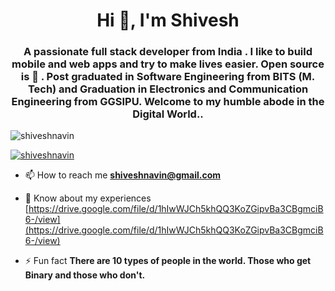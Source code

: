 <h1 align="center">Hi 👋, I'm Shivesh </h1>

<h3 align="center">A passionate full stack developer from India . I like to build mobile and web apps and try to make lives easier. Open source is 🤍 . Post graduated in Software Engineering from BITS (M. Tech) and Graduation in Electronics and Communication Engineering from GGSIPU. Welcome to my humble abode in the Digital World..</h3>

<p align="left"> <img src="https://komarev.com/ghpvc/?username=shiveshnavin&label=Profile%20views&color=0e75b6&style=flat" alt="shiveshnavin" /> </p>

<p align="left"> <a href="https://github.com/ryo-ma/github-profile-trophy"><img src="https://github-profile-trophy.vercel.app/?username=shiveshnavin" alt="shiveshnavin" /></a> </p>

- 📫 How to reach me **shiveshnavin@gmail.com**

- 📄 Know about my experiences [https://drive.google.com/file/d/1hIwWJCh5khQQ3KoZGipvBa3CBgmciB6-/view](https://drive.google.com/file/d/1hIwWJCh5khQQ3KoZGipvBa3CBgmciB6-/view)

- ⚡ Fun fact **There are 10 types of people in the world. Those who get Binary and those who don't.**
 

